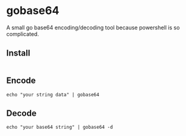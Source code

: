 # gobase64

A small go base64 encoding/decoding tool because powershell is so complicated.

## Install

```
```

## Encode

```
echo "your string data" | gobase64
```

## Decode

```
echo "your base64 string" | gobase64 -d
```
